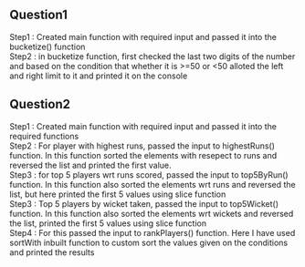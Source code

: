## Question1
Step1 : Created main function with required input and passed it into the bucketize() function <br>
Step2 : in bucketize function, first checked the last two digits of the number and based on the condition that whether it is >=50 or <50 alloted the left and right limit to it and printed it on the console

## Question2
Step1 : Created main function with required input and passed it into the required functions <br>
Step2 : For player with highest runs, passed the input to highestRuns() function. In this function sorted the elements with resepect to runs and reversed the list and printed the first value.<br>
Step3 : for top 5 players wrt runs scored, passed the input to top5ByRun() function. In this function also sorted the elements wrt runs and reversed the list, but here printed the first 5 values using slice function<br>
Step3 : Top 5 players by wicket taken, passed the input to top5Wicket() function. In this function also sorted the elements wrt wickets and reversed the list, printed the first 5 values using slice function<br>
Step4 : For this passed the input to rankPlayers() function. Here I have used sortWith inbuilt function to custom sort the values given on the conditions 
and printed the results
